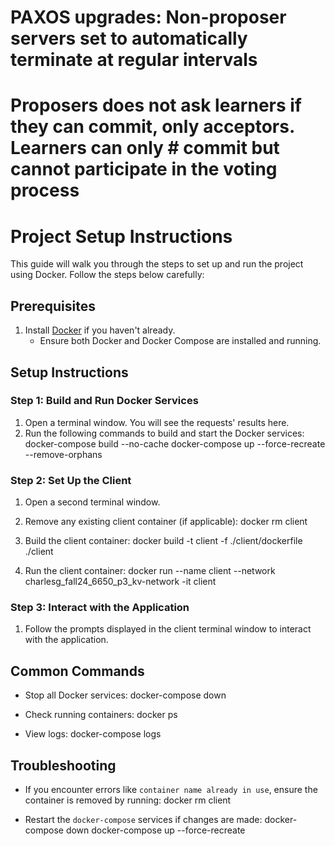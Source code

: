 # PAXOS upgrades: Non-proposer servers set to automatically terminate at regular intervals
#                 Proposers does not ask learners if they can commit, only acceptors. Learners can only #                 commit but cannot participate in the voting process

# Project Setup Instructions

This guide will walk you through the steps to set up and run the project using Docker. Follow the steps below carefully:

## Prerequisites
1. Install [Docker](https://www.docker.com/products/docker-desktop) if you haven't already.
   - Ensure both Docker and Docker Compose are installed and running.

## Setup Instructions

### Step 1: Build and Run Docker Services
1. Open a terminal window. You will see the requests' results here.
2. Run the following commands to build and start the Docker services:
   docker-compose build --no-cache
   docker-compose up --force-recreate --remove-orphans

### Step 2: Set Up the Client
1. Open a second terminal window.
2. Remove any existing client container (if applicable):
   docker rm client

3. Build the client container:
   docker build -t client -f ./client/dockerfile ./client

4. Run the client container:
   docker run --name client --network charlesg_fall24_6650_p3_kv-network -it client

### Step 3: Interact with the Application
1. Follow the prompts displayed in the client terminal window to interact with the application.

## Common Commands
- Stop all Docker services:
  docker-compose down

- Check running containers:
  docker ps
  
- View logs:
  docker-compose logs

## Troubleshooting
- If you encounter errors like `container name already in use`, ensure the container is removed by running:
  docker rm client

- Restart the `docker-compose` services if changes are made:
  docker-compose down
  docker-compose up --force-recreate


